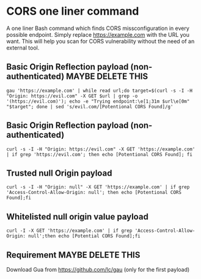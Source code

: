 # CORS one liner command

A one liner Bash command which finds CORS missconfiguration in every possible endpoint. Simply replace https://example.com with the URL you want. This will help you scan for CORS vulnerability without the need of an external tool.

## Basic Origin Reflection payload (non-authenticated) MAYBE DELETE THIS

`gau 'https://example.com' | while read url;do target=$(curl -s -I -H "Origin: https://evil.com" -X GET $url | grep -o '(https://evil.com)'); echo -e "Trying endpoint:\e[1;31m $url\e[0m" "$target"; done | sed 's/evil.com/[Potentional CORS Found]/g'`

## Basic Origin Reflection payload (non-authenticated)

`curl -s -I -H "Origin: https://evil.com" -X GET 'https://example.com' | if grep 'https://evil.com'; then echo [Potentional CORS Found]; fi`

## Trusted null Origin payload
`curl -s -I -H "Origin: null" -X GET 'https://example.com' | if grep 'Access-Control-Allow-Origin: null'; then echo [Potentional CORS Found];fi`

## Whitelisted null origin value payload
`curl -I -X GET 'https://example.com' | if grep 'Access-Control-Allow-Origin: null';then echo [Potential CORS Found];fi`


## Requirement MAYBE DELETE THIS

Download Gua from https://github.com/lc/gau (only for the first payload)
